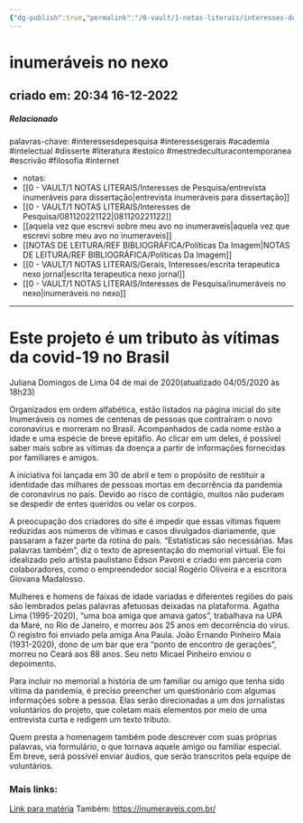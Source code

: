```yaml
---
{"dg-publish":true,"permalink":"/0-vault/1-notas-literais/interesses-de-pesquisa/inumeraveis-no-nexo/","tags":["interessesdepesquisa","interessesgerais","academia","intelectual","disserte","literatura","estoico","mestredeculturacontemporanea","escrivão","filosofia","internet"],"dgHomeLink":true,"dgShowLocalGraph":true,"dgShowFileTree":true,"dgEnableSearch":true}
---
```


# inumeráveis no nexo
## criado em: 20:34 16-12-2022

##### Relacionado
 palavras-chave: #interessesdepesquisa #interessesgerais #academia #intelectual #disserte #literatura #estoico #mestredeculturacontemporanea #escrivão #filosofia #internet
- notas: 
- [[0 - VAULT/1 NOTAS LITERAIS/Interesses de Pesquisa/entrevista inumeráveis para dissertação\|entrevista inumeráveis para dissertação]]
- [[0 - VAULT/1 NOTAS LITERAIS/Interesses de Pesquisa/081120221122\|081120221122]]
- [[aquela vez que escrevi sobre meu avo no inumeraveis\|aquela vez que escrevi sobre meu avo no inumeraveis]]
- [[NOTAS DE LEITURA/REF BIBLIOGRÁFICA/Políticas Da Imagem\|NOTAS DE LEITURA/REF BIBLIOGRÁFICA/Políticas Da Imagem]]
- [[0 - VAULT/1 NOTAS LITERAIS/Gerais, Interesses/escrita terapeutica nexo jornal\|escrita terapeutica nexo jornal]]
- [[0 - VAULT/1 NOTAS LITERAIS/Interesses de Pesquisa/inumeráveis no nexo\|inumeráveis no nexo]]
---
# Este projeto é um tributo às vítimas da covid-19 no Brasil
Juliana Domingos de Lima
04 de mai de 2020(atualizado 04/05/2020 às 18h23)

Organizados em ordem alfabética, estão listados na página inicial do site Inumeráveis os nomes de centenas de pessoas que contraíram o novo coronavírus e morreram no Brasil. Acompanhados de cada nome estão a idade e uma espécie de breve epitáfio. Ao clicar em um deles, é possível saber mais sobre as vítimas da doença a partir de informações fornecidas por familiares e amigos.

A iniciativa foi lançada em 30 de abril e tem o propósito de restituir a identidade das milhares de pessoas mortas em decorrência da pandemia de coronavírus no país. Devido ao risco de contágio, muitos não puderam se despedir de entes queridos ou velar os corpos.

A preocupação dos criadores do site é impedir que essas vítimas fiquem reduzidas aos números de vítimas e casos divulgados diariamente, que passaram a fazer parte da rotina do país. “Estatísticas são necessárias. Mas palavras também”, diz o texto de apresentação do memorial virtual. Ele foi idealizado pelo artista paulistano Edson Pavoni e criado em parceria com colaboradores, como o empreendedor social Rogério Oliveira e a escritora Giovana Madalosso.

Mulheres e homens de faixas de idade variadas e diferentes regiões do país são lembrados pelas palavras afetuosas deixadas na plataforma. Agatha Lima (1995-2020), “uma boa amiga que amava gatos”, trabalhava na UPA da Maré, no Rio de Janeiro, e morreu aos 25 anos em decorrência do vírus. O registro foi enviado pela amiga Ana Paula. João Ernando Pinheiro Maia (1931-2020), dono de um bar que era “ponto de encontro de gerações”, morreu no Ceará aos 88 anos. Seu neto Micael Pinheiro enviou o depoimento.

Para incluir no memorial a história de um familiar ou amigo que tenha sido vítima da pandemia, é preciso preencher um questionário com algumas informações sobre a pessoa. Elas serão direcionadas a um dos jornalistas voluntários do projeto, que coletam mais elementos por meio de uma entrevista curta e redigem um texto tributo.

Quem presta a homenagem também pode descrever com suas próprias palavras, via formulário, o que tornava aquele amigo ou familiar especial. Em breve, será possível enviar áudios, que serão transcritos pela equipe de voluntários.
### Mais links: 
[Link para matéria](https://www.nexojornal.com.br/expresso/2020/05/04/Este-projeto-%C3%A9-um-tributo-%C3%A0s-v%C3%ADtimas-da-covid-19-no-Brasil)
Também: https://inumeraveis.com.br/

